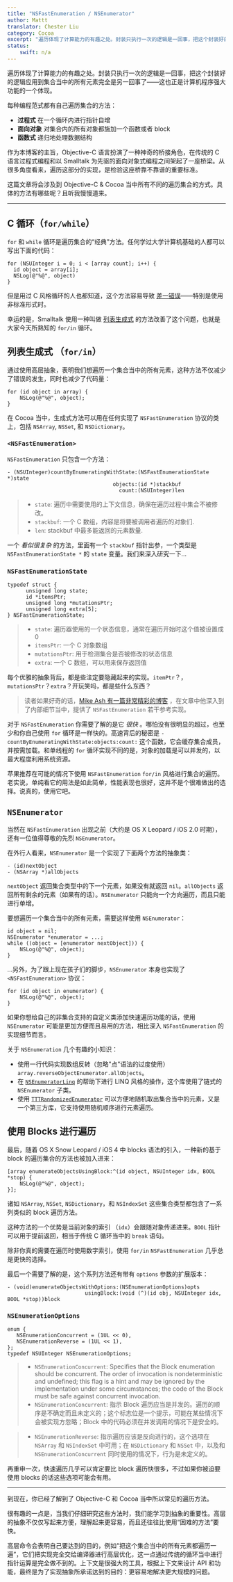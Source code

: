 ```yaml
---
title: "NSFastEnumeration / NSEnumerator"
author: Mattt
translator: Chester Liu
category: Cocoa
excerpt: "遍历体现了计算能力的有趣之处。封装只执行一次的逻辑是一回事，把这个封装好的逻辑应用到集合当中的所有元素完全是另一回事了——这也正是计算机程序强大功能的一个体现。"
status:
    swift: n/a
---
```


遍历体现了计算能力的有趣之处。封装只执行一次的逻辑是一回事，把这个封装好的逻辑应用到集合当中的所有元素完全是另一回事了——这也正是计算机程序强大功能的一个体现。

每种编程范式都有自己遍历集合的方法：

- **过程式** 在一个循环内进行指针自增
- **面向对象** 对集合内的所有对象都施加一个函数或者 block
- **函数式** 递归地处理数据结构

作为本博客的主旨，Objective-C 语言扮演了一种神奇的桥接角色，在传统的 C 语言过程式编程和以 Smalltalk 为先驱的面向对象式编程之间架起了一座桥梁。从很多角度看来，遍历这部分的实现，是检验这座桥靠不靠谱的重要标准。

这篇文章将会涉及到 Objective-C & Cocoa 当中所有不同的遍历集合的方式。具体的方法有哪些呢？且听我慢慢道来。

---

## C 循环（`for/while`）

`for` 和 `while` 循环是遍历集合的“经典”方法。任何学过大学计算机基础的人都可以写出下面的代码：

```objc
for (NSUInteger i = 0; i < [array count]; i++) {
  id object = array[i];
  NSLog(@"%@", object)
}
```

但是用过 C 风格循环的人也都知道，这个方法容易导致 [差一错误](https://zh.wikipedia.org/wiki/%E5%B7%AE%E4%B8%80%E9%94%99%E8%AF%AF)——特别是使用非标准形式时。

幸运的是，Smalltalk 使用一种叫做 [列表生成式](http://en.wikipedia.org/wiki/List_comprehension) 的方法改善了这个问题，也就是大家今天所熟知的 `for/in` 循环。

## 列表生成式 （`for/in`）

通过使用高层抽象，表明我们想遍历一个集合当中的所有元素，这种方法不仅减少了错误的发生，同时也减少了代码量：

```objc
for (id object in array) {
    NSLog(@"%@", object);
}
```

在 Cocoa 当中，生成式方法可以用在任何实现了 `NSFastEnumeration` 协议的类上，包括 `NSArray`, `NSSet`, 和 `NSDictionary`。

### `<NSFastEnumeration>`

`NSFastEnumeration` 只包含一个方法：

```objc
- (NSUInteger)countByEnumeratingWithState:(NSFastEnumerationState *)state
                                  objects:(id *)stackbuf
                                    count:(NSUInteger)len
```

> - `state`: 遍历中需要使用的上下文信息，确保在遍历过程中集合不被修改。
> - `stackbuf`: 一个 C 数组，内容是将要被调用者遍历的对象们.
> - `len`: stackbuf 中最多能返回的元素数量.

一个 _看似很复杂_ 的方法，里面有一个 `stackbuf` 指针出参，一个类型是 `NSFastEnumerationState *` 的 `state` 变量。我们来深入研究一下...

### `NSFastEnumerationState`

```objc
typedef struct {
      unsigned long state;
      id *itemsPtr;
      unsigned long *mutationsPtr;
      unsigned long extra[5];
} NSFastEnumerationState;
```

> - `state`: 遍历器使用的一个状态信息，通常在遍历开始时这个值被设置成 0
> - `itemsPtr`: 一个 C 对象数组
> - `mutationsPtr`: 用于检测集合是否被修改的状态信息
> - `extra`: 一个 C 数组，可以用来保存返回值

每个优雅的抽象背后，都是些注定要隐藏起来的实现。`itemPtr`？，`mutationsPtr`？`extra`？开玩笑吗，都是些什么东西？

> 读者如果好奇的话，[Mike Ash 有一篇非常精彩的博客](http://www.mikeash.com/pyblog/friday-qa-2010-04-16-implementing-fast-enumeration.html) ，在文章中他深入到了内部细节当中，提供了 `NSFastEnumeration` 若干参考实现。

对于 `NSFastEnumeration` 你需要了解的是它 _很快_ 。哪怕没有很明显的超过，也至少和你自己使用 `for` 循环是一样快的。高速背后的秘密是 `-countByEnumeratingWithState:objects:count:` 这个函数，它会缓存集合成员，并按需加载。和单线程的 `for` 循环实现不同的是，对象的加载是可以并发的，以最大程度利用系统资源。

苹果推荐在可能的情况下使用 `NSFastEnumeration` `for/in` 风格进行集合的遍历。老实说，单纯看它的用法是如此简单，性能表现也很好，这并不是个很难做出的选择。说真的，使用它吧。

## `NSEnumerator`

当然在 `NSFastEnumeration` 出现之前（大约是 OS X Leopard / iOS 2.0 时期），还有一位值得尊敬的先烈 `NSEnumerator`。

在外行人看来，`NSEnumerator` 是一个实现了下面两个方法的抽象类：

```objc
- (id)nextObject
- (NSArray *)allObjects
```

`nextObject` 返回集合类型中的下一个元素，如果没有就返回 `nil`。`allObjects` 返回所有剩余的元素（如果有的话）。`NSEnumerator` 只能向一个方向遍历，而且只能进行单增。

要想遍历一个集合当中的所有元素，需要这样使用 `NSEnumerator`：

```objc
id object = nil;
NSEnumerator *enumerator = ...;
while ((object = [enumerator nextObject])) {
    NSLog(@"%@", object);
}
```

...另外，为了跟上现在孩子们的脚步，`NSEnumerator` 本身也实现了 `<NSFastEnumeration>` 协议：

```objc
for (id object in enumerator) {
    NSLog(@"%@", object);
}
```

如果你想给自己的非集合支持的自定义类添加快速遍历功能的话，使用 `NSEnumerator` 可能是更加方便而且易用的方法，相比深入 `NSFastEnumeration` 的实现细节而言。

关于 `NSEnumeration` 几个有趣的小知识：

- 使用一行代码实现数组反转（忽略"点"语法的过度使用）`array.reverseObjectEnumerator.allObjects`。
- 在 [`NSEnumeratorLinq`](https://github.com/k06a/NSEnumeratorLinq) 的帮助下进行 LINQ 风格的操作，这个库使用了链式的 `NSEnumerator` 子类。
- 使用 [`TTTRandomizedEnumerator`](https://github.com/mattt/TTTRandomizedEnumerator) 可以方便地随机取出集合当中的元素，又是一个第三方库，它支持使用随机顺序进行元素遍历。

## 使用 Blocks 进行遍历

最后，随着 OS X Snow Leopard / iOS 4 中 blocks 语法的引入，一种新的基于 block 的遍历集合的方法也被加入进来：

```objc
[array enumerateObjectsUsingBlock:^(id object, NSUInteger idx, BOOL *stop) {
    NSLog(@"%@", object);
}];
```

诸如 `NSArray`, `NSSet`, `NSDictionary`，和 `NSIndexSet` 这些集合类型都包含了一系列类似的 block 遍历方法。

这种方法的一个优势是当前对象的索引 （`idx`）会跟随对象传递进来。`BOOL` 指针可以用于提前返回，相当于传统 C 循环当中的 `break` 语句。

除非你真的需要在遍历时使用数字索引，使用 `for/in` `NSFastEnumeration` 几乎总是更快的选择。

最后一个需要了解的是，这个系列方法还有带有 `options` 参数的扩展版本：

```objc
- (void)enumerateObjectsWithOptions:(NSEnumerationOptions)opts
                         usingBlock:(void (^)(id obj, NSUInteger idx, BOOL *stop))block
```

### `NSEnumerationOptions`

```objc
enum {
   NSEnumerationConcurrent = (1UL << 0),
   NSEnumerationReverse = (1UL << 1),
};
typedef NSUInteger NSEnumerationOptions;
```

> - `NSEnumerationConcurrent`: Specifies that the Block enumeration should be concurrent. The order of invocation is nondeterministic and undefined; this flag is a hint and may be ignored by the implementation under some circumstances; the code of the Block must be safe against concurrent invocation.
> - `NSEnumerationConcurrent`: 指示 Block 遍历应当是并发的。遍历的顺序是不确定而且未定义的；这个标志位是一个提示，可能在某些情况下会被实现方忽略；Block 中的代码必须在并发调用的情况下是安全的。

> - `NSEnumerationReverse`: 指示遍历应该是反向进行的，这个选项在 `NSArray` 和 `NSIndexSet` 中可用；在 `NSDictionary` 和 `NSSet` 中，以及和 `NSEnumerationConcurrent` 同时使用的情况下，行为是未定义的。

再重申一次，快速遍历几乎可以肯定要比 block 遍历快很多，不过如果你被迫要使用 blocks 的话这些选项可能会有用。

---

到现在，你已经了解到了 Objective-C 和 Cocoa 当中所以常见的遍历方法。

很有趣的一点是，当我们仔细研究这些方法时，我们能学习到抽象的重要性。高层的抽象不仅仅写起来方便，理解起来更容易，而且还往往比使用“困难的方法”要快。

高层命令会表明自己要达到的目的，例如“把这个集合当中的所有元素都遍历一遍”，它们把实现完全交给编译器进行高层优化，这一点通过传统的循环当中进行指针运算是完全做不到的。上下文是很强大的工具，根据上下文来设计 API 和功能，最终是为了实现抽象所承诺达到的目的：更容易地解决更大规模的问题。
